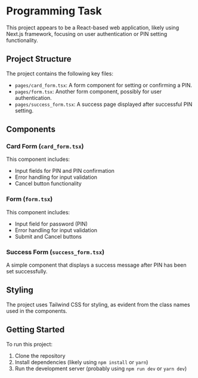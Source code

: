 # Programming Task

This project appears to be a React-based web application, likely using Next.js framework, focusing on user authentication or PIN setting functionality.

## Project Structure

The project contains the following key files:

- `pages/card_form.tsx`: A form component for setting or confirming a PIN.
- `pages/form.tsx`: Another form component, possibly for user authentication.
- `pages/success_form.tsx`: A success page displayed after successful PIN setting.

## Components

### Card Form (`card_form.tsx`)

This component includes:

- Input fields for PIN and PIN confirmation
- Error handling for input validation
- Cancel button functionality

### Form (`form.tsx`)

This component includes:

- Input field for password (PIN)
- Error handling for input validation
- Submit and Cancel buttons

### Success Form (`success_form.tsx`)

A simple component that displays a success message after PIN has been set successfully.

## Styling

The project uses Tailwind CSS for styling, as evident from the class names used in the components.

## Getting Started

To run this project:

1. Clone the repository
2. Install dependencies (likely using `npm install` or `yarn`)
3. Run the development server (probably using `npm run dev` or `yarn dev`)
